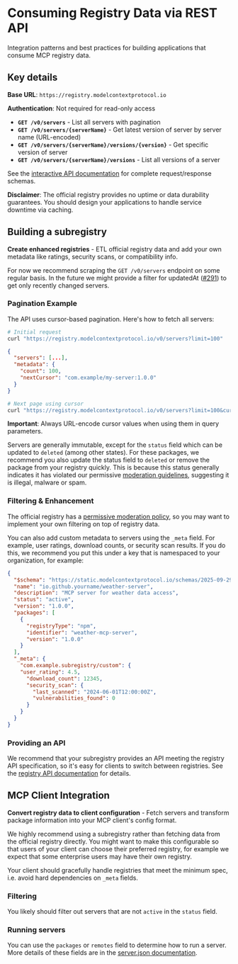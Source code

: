 # Consuming Registry Data via REST API

Integration patterns and best practices for building applications that consume MCP registry data.

## Key details

**Base URL**: `https://registry.modelcontextprotocol.io`  

**Authentication**: Not required for read-only access

- **`GET /v0/servers`** - List all servers with pagination
- **`GET /v0/servers/{serverName}`** - Get latest version of server by server name (URL-encoded)
- **`GET /v0/servers/{serverName}/versions/{version}`** - Get specific version of server
- **`GET /v0/servers/{serverName}/versions`** - List all versions of a server

See the [interactive API documentation](https://registry.modelcontextprotocol.io/docs) for complete request/response schemas.

**Disclaimer**: The official registry provides no uptime or data durability guarantees. You should design your applications to handle service downtime via caching.

## Building a subregistry  
**Create enhanced registries** - ETL official registry data and add your own metadata like ratings, security scans, or compatibility info.

For now we recommend scraping the `GET /v0/servers` endpoint on some regular basis. In the future we might provide a filter for updatedAt ([#291](https://github.com/modelcontextprotocol/registry/issues/291)) to get only recently changed servers.

### Pagination Example

The API uses cursor-based pagination. Here's how to fetch all servers:

```bash
# Initial request
curl "https://registry.modelcontextprotocol.io/v0/servers?limit=100"
```

```json
{
  "servers": [...],
  "metadata": {
    "count": 100,
    "nextCursor": "com.example/my-server:1.0.0"
  }
}
```

```bash
# Next page using cursor
curl "https://registry.modelcontextprotocol.io/v0/servers?limit=100&cursor=com.example%2Fmy-server%3A1.0.0"
```

**Important**: Always URL-encode cursor values when using them in query parameters.

Servers are generally immutable, except for the `status` field which can be updated to `deleted` (among other states). For these packages, we recommend you also update the status field to `deleted` or remove the package from your registry quickly. This is because this status generally indicates it has violated our permissive [moderation guidelines](../administration/moderation-guidelines.md), suggesting it is illegal, malware or spam.

### Filtering & Enhancement

The official registry has a [permissive moderation policy](../administration/moderation-guidelines.md), so you may want to implement your own filtering on top of registry data.

You can also add custom metadata to servers using the `_meta` field. For example, user ratings, download counts, or security scan results. If you do this, we recommend you put this under a key that is namespaced to your organization, for example:

```json
{
  "$schema": "https://static.modelcontextprotocol.io/schemas/2025-09-29/server.schema.json",
  "name": "io.github.yourname/weather-server",
  "description": "MCP server for weather data access",
  "status": "active",
  "version": "1.0.0",
  "packages": [
    {
      "registryType": "npm",
      "identifier": "weather-mcp-server",
      "version": "1.0.0"
    }
  ],
  "_meta": {
    "com.example.subregistry/custom": {
    "user_rating": 4.5,
      "download_count": 12345,
      "security_scan": {
        "last_scanned": "2024-06-01T12:00:00Z",
        "vulnerabilities_found": 0
      }
    }
  }
}
```

### Providing an API

We recommend that your subregistry provides an API meeting the registry API specification, so it's easy for clients to switch between registries. See the [registry API documentation](../../reference/api/) for details.

## MCP Client Integration
**Convert registry data to client configuration** - Fetch servers and transform package information into your MCP client's config format.

We highly recommend using a subregistry rather than fetching data from the official registry directly. You might want to make this configurable so that users of your client can choose their preferred registry, for example we expect that some enterprise users may have their own registry.

Your client should gracefully handle registries that meet the minimum spec, i.e. avoid hard dependencies on `_meta` fields.

### Filtering

You likely should filter out servers that are not `active` in the `status` field.

### Running servers

You can use the `packages` or `remotes` field to determine how to run a server. More details of these fields are in the [server.json documentation](../../reference/server-json/generic-server-json.md).
